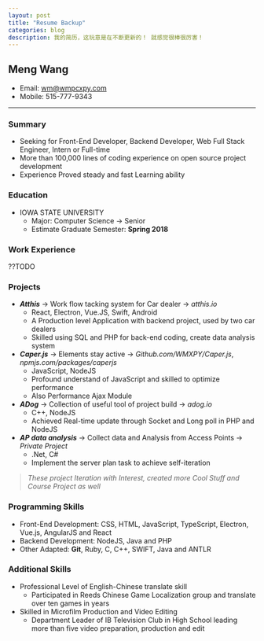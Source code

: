 ```yaml
---
layout: post
title: "Resume Backup"
categories: blog
description: 我的简历，这玩意是在不断更新的！ 就感觉很棒很厉害！
---
```


## Meng Wang

-   Email: wm@wmpcxpy.com 
-   Mobile: 515-777-9343

* * *

### Summary

-   Seeking for Front-End Developer, Backend Developer, Web Full Stack Engineer, Intern or Full-time
-   More than 100,000 lines of coding experience on open source project development
-   Experience Proved steady and fast Learning ability

### Education

-   IOWA STATE UNIVERSITY
    -   Major: Computer Science -> Senior
    -   Estimate Graduate Semester: **Spring 2018**
### Work Experience

??TODO


### Projects


-   **_Atthis_** -> Work flow tacking system for Car dealer -> _atthis.io_
    -   React, Electron, Vue.JS, Swift, Android
    -   A Production level Application with backend project, used by two car dealers
    -   Skilled using SQL and PHP for back-end coding, create data analysis system
-   **_Caper.js_** -> Elements stay active -> _Github.com/WMXPY/Caper.js_, _npmjs.com/packages/caperjs_
    -   JavaScript, NodeJS
    -   Profound understand of JavaScript and skilled to optimize performance
    -   Also Performance Ajax Module 
-   **_ADog_** -> Collection of useful tool of project build -> _adog.io_
    -   C++, NodeJS
    -   Achieved Real-time update through Socket and Long poll in PHP and NodeJS
-   **_AP data analysis_** -> Collect data and Analysis from Access Points -> _Private Project_
    -   .Net, C#
    -   Implement the server plan task to achieve self-iteration


> _These project Iteration with Interest, created more Cool Stuff and Course Project as well_

### Programming Skills

-   Front-End Development: CSS, HTML, JavaScript, TypeScript, Electron, Vue.js, AngularJS and React
-   Backend Development: NodeJS, Java and PHP
-   Other Adapted: **Git**, Ruby, C, C++, SWIFT, Java and ANTLR

### Additional Skills

-   Professional Level of English-Chinese translate skill
    -   Participated in Reeds Chinese Game Localization group and translate over ten games in years
-   Skilled in Microfilm Production and Video Editing
    -   Department Leader of IB Television Club in High School leading more than five video preparation, production and edit
